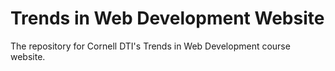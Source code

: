 # Trends in Web Development Website

The repository for Cornell DTI's Trends in Web Development course website.
